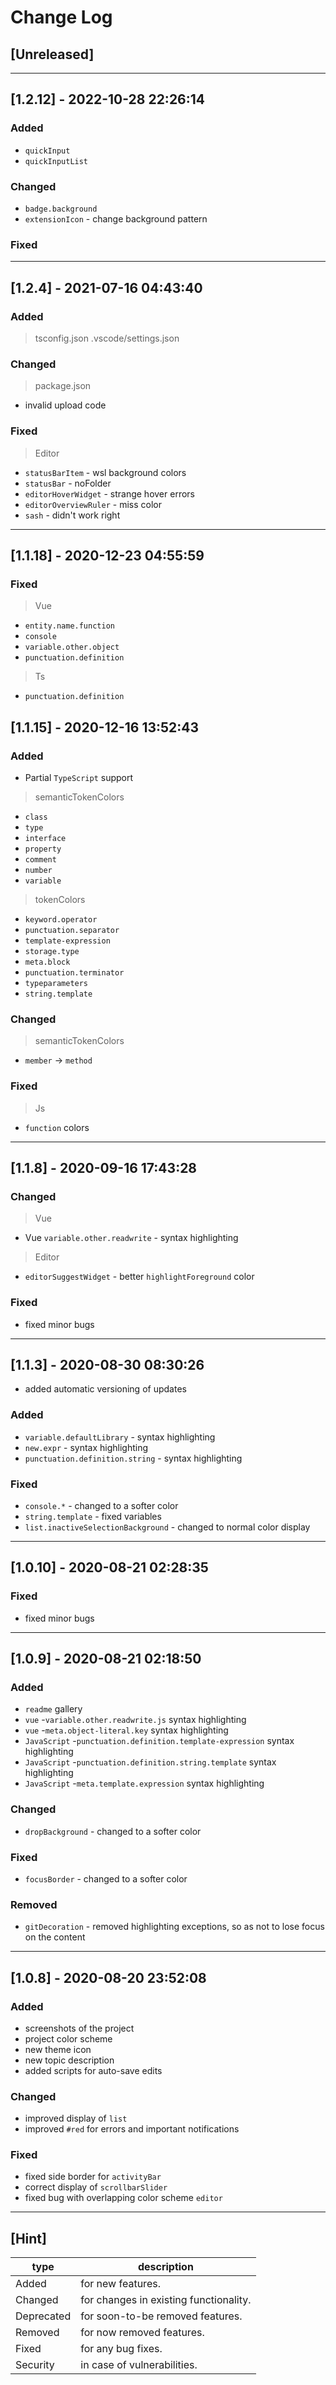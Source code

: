 # Change Log

## [Unreleased]

---

## [1.2.12] - 2022-10-28 22:26:14

### Added

- `quickInput`
- `quickInputList`

### Changed

- `badge.background`
- `extensionIcon` - change background pattern

### Fixed

---

## [1.2.4] - 2021-07-16 04:43:40

### Added

> tsconfig.json
> .vscode/settings.json

### Changed

> package.json

- invalid upload code

### Fixed

> Editor

- `statusBarItem` - wsl background colors
- `statusBar` - noFolder
- `editorHoverWidget` - strange hover errors
- `editorOverviewRuler` - miss color
- `sash` - didn't work right

---

## [1.1.18] - 2020-12-23 04:55:59

### Fixed

> Vue

- `entity.name.function`
- `console`
- `variable.other.object`
- `punctuation.definition`

> Ts

- `punctuation.definition`

## [1.1.15] - 2020-12-16 13:52:43

### Added

- Partial `TypeScript` support

> semanticTokenColors

- `class`
- `type`
- `interface`
- `property`
- `comment`
- `number`
- `variable`

> tokenColors

- `keyword.operator`
- `punctuation.separator`
- `template-expression`
- `storage.type`
- `meta.block`
- `punctuation.terminator`
- `typeparameters`
- `string.template`

### Changed

> semanticTokenColors

- `member` -> `method`

### Fixed

> Js

- `function` colors

---

## [1.1.8] - 2020-09-16 17:43:28

### Changed

> Vue

- Vue `variable.other.readwrite` - syntax highlighting

> Editor

- `editorSuggestWidget` - better `highlightForeground` color

### Fixed

- fixed minor bugs

---

## [1.1.3] - 2020-08-30 08:30:26

- added automatic versioning of updates

### Added

- `variable.defaultLibrary` - syntax highlighting
- `new.expr` - syntax highlighting
- `punctuation.definition.string` - syntax highlighting

### Fixed

- `console.*` - changed to a softer color
- `string.template` - fixed variables
- `list.inactiveSelectionBackground` - changed to normal color display

---

## [1.0.10] - 2020-08-21 02:28:35

### Fixed

- fixed minor bugs

---

## [1.0.9] - 2020-08-21 02:18:50

### Added

- `readme` gallery
- `vue` -`variable.other.readwrite.js` syntax highlighting
- `vue` -`meta.object-literal.key` syntax highlighting
- `JavaScript` -`punctuation.definition.template-expression` syntax highlighting
- `JavaScript` -`punctuation.definition.string.template` syntax highlighting
- `JavaScript` -`meta.template.expression` syntax highlighting

### Changed

- `dropBackground` - changed to a softer color

### Fixed

- `focusBorder` - changed to a softer color

### Removed

- `gitDecoration` - removed highlighting exceptions, so as not to lose focus on the content

---

## [1.0.8] - 2020-08-20 23:52:08

### Added

- screenshots of the project
- project color scheme
- new theme icon
- new topic description
- added scripts for auto-save edits

### Changed

- improved display of `list`
- improved `#red` for errors and important notifications

### Fixed

- fixed side border for `activityBar`
- correct display of `scrollbarSlider`
- fixed bug with overlapping color scheme `editor`

---

## [Hint]

| type       | description                            |
| ---------- | -------------------------------------- |
| Added      | for new features.                      |
| Changed    | for changes in existing functionality. |
| Deprecated | for soon-to-be removed features.       |
| Removed    | for now removed features.              |
| Fixed      | for any bug fixes.                     |
| Security   | in case of vulnerabilities.            |
